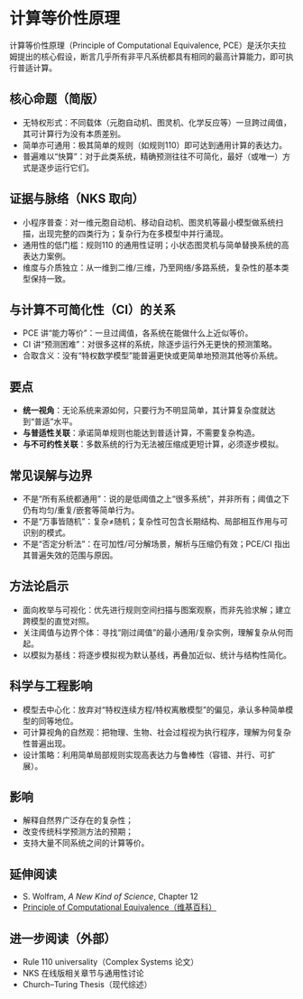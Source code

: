# 计算等价性原理

计算等价性原理（Principle of Computational Equivalence, PCE）是沃尔夫拉姆提出的核心假设，断言几乎所有非平凡系统都具有相同的最高计算能力，即可执行普适计算。

## 核心命题（简版）
- 无特权形式：不同载体（元胞自动机、图灵机、化学反应等）一旦跨过阈值，其可计算行为没有本质差别。
- 简单亦可通用：极其简单的规则（如规则110）即可达到通用计算的表达力。
- 普遍难以“快算”：对于此类系统，精确预测往往不可简化，最好（或唯一）方式是逐步运行它们。

## 证据与脉络（NKS 取向）
- 小程序普查：对一维元胞自动机、移动自动机、图灵机等最小模型做系统扫描，出现完整的四类行为；复杂行为在多模型中并行涌现。
- 通用性的低门槛：规则110 的通用性证明；小状态图灵机与简单替换系统的高表达力案例。
- 维度与介质独立：从一维到二维/三维，乃至网络/多路系统，复杂性的基本类型保持一致。

## 与计算不可简化性（CI）的关系
- PCE 讲“能力等价”：一旦过阈值，各系统在能做什么上近似等价。
- CI 讲“预测困难”：对很多这样的系统，除逐步运行外无更快的预测策略。
- 合取含义：没有“特权数学模型”能普遍更快或更简单地预测其他等价系统。

## 要点
- **统一视角**：无论系统来源如何，只要行为不明显简单，其计算复杂度就达到“普适”水平。
- **与普适性关联**：承诺简单规则也能达到普适计算，不需要复杂构造。
- **与不可约性关联**：多数系统的行为无法被压缩成更短计算，必须逐步模拟。

## 常见误解与边界
- 不是“所有系统都通用”：说的是低阈值之上“很多系统”，并非所有；阈值之下仍有均匀/重复/嵌套等简单行为。
- 不是“万事皆随机”：复杂≠随机；复杂性可包含长期结构、局部相互作用与可识别的模式。
- 不是“否定分析法”：在可加性/可分解场景，解析与压缩仍有效；PCE/CI 指出其普遍失效的范围与原因。

## 方法论启示
- 面向枚举与可视化：优先进行规则空间扫描与图案观察，而非先验求解；建立跨模型的直觉对照。
- 关注阈值与边界个体：寻找“刚过阈值”的最小通用/复杂实例，理解复杂从何而起。
- 以模拟为基线：将逐步模拟视为默认基线，再叠加近似、统计与结构性简化。

## 科学与工程影响
- 模型去中心化：放弃对“特权连续方程/特权离散模型”的偏见，承认多种简单模型的同等地位。
- 可计算视角的自然观：把物理、生物、社会过程视为执行程序，理解为何复杂性普遍出现。
- 设计策略：利用简单局部规则实现高表达力与鲁棒性（容错、并行、可扩展）。

## 影响
- 解释自然界广泛存在的复杂性；
- 改变传统科学预测方法的预期；
- 支持大量不同系统之间的计算等价。

## 延伸阅读
- S. Wolfram, *A New Kind of Science*, Chapter 12
- [Principle of Computational Equivalence（维基百科）](https://en.wikipedia.org/wiki/Principle_of_Computational_Equivalence)


## 进一步阅读（外部）
- Rule 110 universality（Complex Systems 论文）
- NKS 在线版相关章节与通用性讨论
- Church–Turing Thesis（现代综述）
